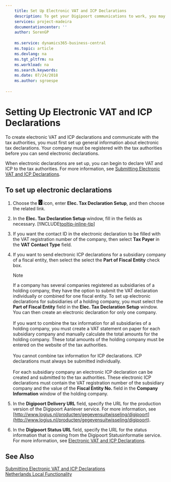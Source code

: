 ```yaml
---
    title: Set Up Electronic VAT and ICP Declarations
    description: To get your Digipoort communications to work, you may have to adjust your network settings. Digipoort uses a secure communication protocol and requires using TCP port 443.
    services: project-madeira
    documentationcenter: ''
    author: SorenGP

    ms.service: dynamics365-business-central
    ms.topic: article
    ms.devlang: na
    ms.tgt_pltfrm: na
    ms.workload: na
    ms.search.keywords:
    ms.date: 07/24/2018
    ms.author: sgroespe

---
```

# Setting Up Electronic VAT and ICP Declarations
To create electronic VAT and ICP declarations and communicate with the tax authorities, you must first set up general information about electronic tax declarations. Your company must be registered with the tax authorities before you can send electronic declarations.

When electronic declarations are set up, you can begin to declare VAT and ICP to the tax authorities. For more information, see [Submitting Electronic VAT and ICP Declarations](electronic-vat-and-icp-declarations.md).  

## To set up electronic declarations  

1. Choose the ![Search for Page or Report](../../media/ui-search/search_small.png "Search for Page or Report icon") icon, enter **Elec. Tax Declaration Setup**, and then choose the related link.  
2. In the **Elec. Tax Declaration Setup** window, fill in the fields as necessary. [!INCLUDE[tooltip-inline-tip](../../includes/tooltip-inline-tip_md.md)]
3. If you want the contact ID in the electronic declaration to be filled with the VAT registration number of the company, then select  **Tax Payer** in the **VAT Contact Type** field.
4. If you want to send electronic ICP declarations for a subsidiary company of a fiscal entity, then select the select the **Part of Fiscal Entity** check box.  

    > [!NOTE]  
    > If a company has several companies registered as subsidiaries of a holding company, they have the option to submit the VAT declaration individually or combined for one fiscal entity. To set up electronic declarations for subsidiaries of a holding company, you must select the **Part of Fiscal Entity** field in the **Elec. Tax Declaration Setup** window. You can then create an electronic declaration for only one company.<br /><br />
    If you want to combine the tax information for all subsidiaries of a holding company, you must create a VAT statement on paper for each subsidiary company and manually calculate the total amounts for the holding company. These total amounts of the holding company must be entered on the website of the tax authorities.<br /><br />
    You cannot combine tax information for ICP declarations. ICP declarations must always be submitted individually.<br /><br />
    For each subsidiary company an electronic ICP declaration can be created and submitted to the tax authorities. These electronic ICP declarations must contain the VAT registration number of the subsidiary company and the value of the **Fiscal Entity No.** field in the **Company Information** window of the holding company.

5. In the **Digipoort Delivery URL** field, specify the URL for the production version of the Digipoort Aanlever service. For more information, see [http://www.logius.nl/producten/gegevensuitwisseling/digipoort](http://www.logius.nl/producten/gegevensuitwisseling/digipoort).  
6. In the **Digipoort Status URL** field, specify the URL for the status information that is coming from the Digipoort Statusinformatie service. For more information, see [Electronic VAT and ICP Declarations](electronic-vat-and-icp-declarations.md).

## See Also  
 [Submitting Electronic VAT and ICP Declarations](electronic-vat-and-icp-declarations.md)  
 [Netherlands Local Functionality](netherlands-local-functionality.md)
